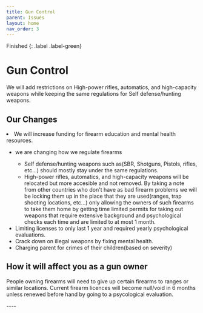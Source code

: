 ```yaml
---
title: Gun Control
parent: Issues
layout: home
nav_order: 3
---
```

Finished
{: .label .label-green}

<html>
    <h1>Gun Control</h1>
    <p>We will add restrictions on High-power rifles, automatics, and high-capacity weapons while keeping the same regulations for Self defense/hunting weapons.</p>
    <h2>Our Changes</h2>
    <li>We will increase funding for firearm education and mental health resources.</li>
    <ul>
        <li>we are changing how we regulate firearms</li>
        <ul>
            <li>Self defense/hunting weapons such as(SBR, Shotguns, Pistols, rifles, etc…) should mostly stay under the same regulations.</li>
            <li>High-power rifles, automatics, and high-capacity weapons will be relocated but more accesible and not removed. By taking a note from other countries who don't have as bad firearm problems we will be locking them up in the place that they are used(ranges, trap shooting locations, etc…) only allowing the owners of such firearms to take them home by getting time limited permits for taking out weapons that require extensive background and psychological checks each time and are limited to at most 1 month.</li>
            </ul>
        <li>Limiting licenses to only last 1 year and required yearly psychological evaluations.</li>
        <li>Crack down on illegal weapons by fixing mental health.</li>
        <li>Charging parent for crimes of their children(based on severity)</li>
    </ul>
    <h2>How it will affect you as a gun owner</h2>
        <p>People owning firearms will need to give up certain firearms to ranges or similar locations. Current firearm licences will become null/void in 6 months unless renewed before hand by going to a psycological evaluation.</p>

</html>
----

